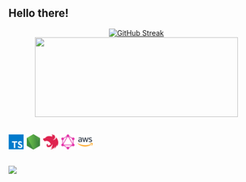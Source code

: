 ## Hello there!
<div align="center" style="margin: 0 auto; max-width: 800px; display: flex; flex-wrap: wrap;">
  <div style="display: inline_block; margin-left: auto; margin-right: auto">
    <a href="https://github.com/danielfarah54">
      <img src="https://github-readme-streak-stats.herokuapp.com?user=danielfarah54&theme=omni" alt="GitHub Streak" width=400px />
    </a>
  </div>
  <div style="display: inline_block; margin-left: auto; margin-right: auto">
    <a href="https://github.com/danielfarah54">
      <img
        align="center"
        height="157em"
        src="https://github-readme-stats-git-master-danielfarah54.vercel.app/api?username=danielfarah54&hide=stars&count_private=true&show_icons=true&theme=omni" width=400px
      />
    </a>
  </div>
<!--   <div style="display: inline_block; margin-left: auto; margin-right: auto">
    <a href="https://github.com/danielfarah54">
      <img
        align="center"
        height="157em"
        src="https://github-readme-stats-git-master-danielfarah54.vercel.app/api/top-langs/?username=danielfarah54&layout=compact&theme=omni&langs_count=5&hide=C" width=400px
      />
    </a>
  </div> -->
</div>

<br>
<div style="display: inline_block">
  <br>
  <code><img height="30" title="TypeScript" src="https://raw.githubusercontent.com/devicons/devicon/master/icons/typescript/typescript-original.svg"></code>
  <code><img height="30" title="Node.js" src="https://raw.githubusercontent.com/devicons/devicon/master/icons/nodejs/nodejs-original.svg"></code>
  <code><img height="30" title="Nestjs" src="https://raw.githubusercontent.com/devicons/devicon/master/icons/nestjs/nestjs-original.svg"></code>
  <code><img height="30" title="GraphQL" src="https://raw.githubusercontent.com/devicons/devicon/master/icons/graphql/graphql-plain.svg"></code>
  <code><img height="30" title="AWS" src="https://raw.githubusercontent.com/devicons/devicon/master/icons/amazonwebservices/amazonwebservices-original-wordmark.svg"></code>
</div>

##

<div>
  <a href="https://www.linkedin.com/in/danielfarah54" target="_blank"><img src="https://img.shields.io/badge/-LinkedIn-%230077B5?style=for-the-badge&logo=linkedin&logoColor=white"></a>
</div>

<!--
**danielfarah54/danielfarah54** is a ✨ _special_ ✨ repository because its `README.md` (this file) appears on your GitHub profile.

Here are some ideas to get you started:

- 🔭 I’m currently working on ...
- 🌱 I’m currently learning ...
- 👯 I’m looking to collaborate on ...
- 🤔 I’m looking for help with ...
- 💬 Ask me about ...
- 📫 How to reach me: ...
- 😄 Pronouns: ...
- ⚡ Fun fact: ...
-->
